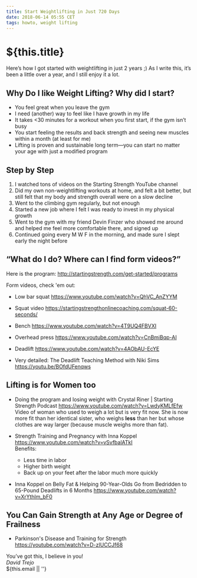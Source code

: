 ```yaml
---
title: Start Weightlifting in Just 720 Days
date: 2018-06-14 05:55 CET
tags: howto, weight lifting
---
```

# ${this.title}

Here’s how I got started with weightlifting in just 2 years ;) As I write this, it’s been a little over a year, and I still enjoy it a lot.

## Why Do I like Weight Lifting? Why did I start?
- You feel great when you leave the gym
- I need (another) way to feel like I have growth in my life
- It takes <30 minutes for a workout when you first start, if the gym isn’t busy
- You start feeling the results and back strength and seeing new muscles within a month (at least for me)
- Lifting is proven and sustainable long term—you can start no matter your age with just a modified program

## Step by Step
1. I watched tons of videos on the Starting Strength YouTube channel
2. Did my own non-weightlifting workouts at home, and felt a bit better, but still felt that my body and strength overall were on a slow decline
3. Went to the climbing gym regularly, but not enough
4. Started a new job where I felt I was ready to invest in my physical growth
5. Went to the gym with my friend Devin Finzer who showed me around and helped me feel more comfortable there, and signed up
6. Continued going every M W F in the morning, and made sure I slept early the night before

## “What do I do? Where can I find form videos?”

Here is the program: http://startingstrength.com/get-started/programs

Form videos, check 'em out:

- Low bar squat https://www.youtube.com/watch?v=QhVC_AnZYYM
- Squat video https://startingstrengthonlinecoaching.com/squat-60-seconds/

- Bench https://www.youtube.com/watch?v=4T9UQ4FBVXI
- Overhead press https://www.youtube.com/watch?v=CnBmiBqp-AI
- Deadlift https://www.youtube.com/watch?v=4AObAU-EcYE

- Very detailed: The Deadlift Teaching Method with Niki Sims
https://youtu.be/BOfdUFenqws 

## Lifting is for Women too
- Doing the program and losing weight with Crystal Riner | Starting Strength Podcast
https://www.youtube.com/watch?v=LwdyKMLfEfw   
  Video of woman who used to weigh a lot but is very fit now. She is now more fit than her identical sister, who weighs **less** than her but whose clothes are way larger (because muscle weighs more than fat).

- Strength Training and Pregnancy with Inna Koppel https://www.youtube.com/watch?v=vSvfbalATkI   
  Benefits:
  - Less time in labor
  - Higher birth weight
  - Back up on your feet after the labor much more quickly

- Inna Koppel on Belly Fat & Helping 90-Year-Olds Go from Bedridden to 65-Pound Deadlifts in 6 Months
  https://www.youtube.com/watch?v=XrYthlm_bF0

## You Can Gain Strength at Any Age or Degree of Frailness
- Parkinson's Disease and Training for Strength https://youtube.com/watch?v=D-zIUCCJf68

You’ve got this, I believe in you!   
_David Trejo_  
${this.email || ''}

